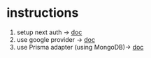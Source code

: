 # instructions

1. setup next auth -> [doc](https://next-auth.js.org/getting-started/example)
2. use google provider -> [doc](https://next-auth.js.org/providers/google)
3. use Prisma adapter (using MongoDB)-> [doc](https://next-auth.js.org/adapters/prisma)
